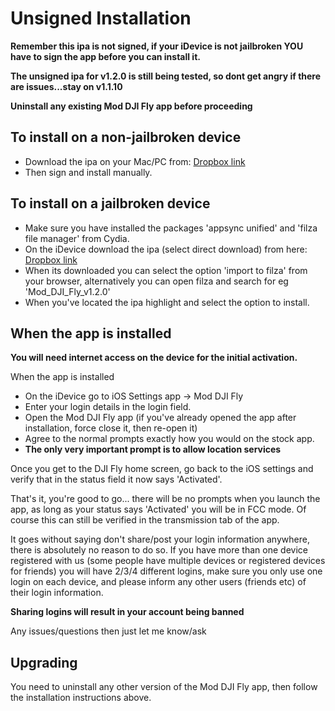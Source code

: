 # Unsigned Installation

**Remember this ipa is not signed, if your iDevice is not jailbroken YOU have to sign the app before you can install it.**

**The unsigned ipa for v1.2.0 is still being tested, so dont get angry if there are issues...stay on v1.1.10**

**Uninstall any existing Mod DJI Fly app before proceeding**

## To install on a non-jailbroken device

* Download the ipa on your Mac/PC from: [Dropbox link](https://www.dropbox.com/s/zhxrukny2srelpm/Mod_DJI_Fly_v1.2.0_gdsig.ipa?dl=0)
* Then sign and install manually.

## To install on a jailbroken device

* Make sure you have installed the packages 'appsync unified' and 'filza file manager' from Cydia.
* On the iDevice download the ipa (select direct download) from here: [Dropbox link](https://www.dropbox.com/s/8p5rtf227objiqa/Mod_DJI_Fly_v1.2.0_dsig.ipa?dl=0)
* When its downloaded you can select the option 'import to filza' from your browser, alternatively you can open filza and search for eg 'Mod_DJI_Fly_v1.2.0'
* When you've located the ipa highlight and select the option to install.


## When the app is installed

**You will need internet access on the device for the initial activation.**

When the app is installed
* On the iDevice go to iOS Settings app -> Mod DJI Fly
* Enter your login details in the login field.
* Open the Mod DJI Fly app (if you've already opened the app after installation, force close it, then re-open it)
* Agree to the normal prompts exactly how you would on the stock app.
* **The only very important prompt is to allow location services**

Once you get to the DJI Fly home screen, go back to the iOS settings and verify that in the status field it now says 'Activated'.

That's it, you're good to go... there will be no prompts when you launch the app, as long as your status says 'Activated' you will be in FCC mode. Of course this can still be verified in the transmission tab of the app.

It goes without saying don't share/post your login information anywhere, there is absolutely no reason to do so.
If you have more than one device registered with us (some people have multiple devices or registered devices for friends) you will have 2/3/4 different logins, make sure you only use one login on each device, and please inform any other users (friends etc) of their login information.

**Sharing logins will result in your account being banned**

Any issues/questions then just let me know/ask


## Upgrading

You need to uninstall any other version of the Mod DJI Fly app, then follow the installation instructions above.
